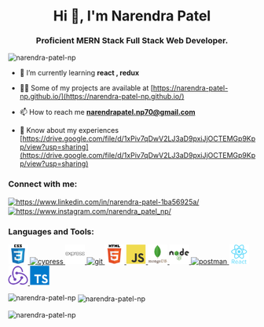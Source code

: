 <h1 align="center">Hi 👋, I'm Narendra Patel</h1>
<h3 align="center">Proficient MERN Stack Full Stack Web Developer.</h3>

<p align="left"> <img src="https://komarev.com/ghpvc/?username=narendra-patel-np&label=Profile%20views&color=0e75b6&style=flat" alt="narendra-patel-np" /> </p>

- 🌱 I’m currently learning **react , redux**

- 👨‍💻 Some of my projects are available at [https://narendra-patel-np.github.io/](https://narendra-patel-np.github.io/)

- 📫 How to reach me **narendrapatel.np70@gmail.com**

- 📄 Know about my experiences [https://drive.google.com/file/d/1xPiv7qDwV2LJ3aD9pxiJjOCTEMGp9Kpp/view?usp=sharing](https://drive.google.com/file/d/1xPiv7qDwV2LJ3aD9pxiJjOCTEMGp9Kpp/view?usp=sharing)

<h3 align="left">Connect with me:</h3>
<p align="left">
<a href="https://linkedin.com/in/https://www.linkedin.com/in/narendra-patel-1ba56925a/" target="blank"><img align="center" src="https://raw.githubusercontent.com/rahuldkjain/github-profile-readme-generator/master/src/images/icons/Social/linked-in-alt.svg" alt="https://www.linkedin.com/in/narendra-patel-1ba56925a/" height="30" width="40" /></a>
<a href="https://instagram.com/https://www.instagram.com/narendra_patel_np/" target="blank"><img align="center" src="https://raw.githubusercontent.com/rahuldkjain/github-profile-readme-generator/master/src/images/icons/Social/instagram.svg" alt="https://www.instagram.com/narendra_patel_np/" height="30" width="40" /></a>
</p>

<h3 align="left">Languages and Tools:</h3>
<p align="left"> <a href="https://www.w3schools.com/css/" target="_blank" rel="noreferrer"> <img src="https://raw.githubusercontent.com/devicons/devicon/master/icons/css3/css3-original-wordmark.svg" alt="css3" width="40" height="40"/> </a> <a href="https://www.cypress.io" target="_blank" rel="noreferrer"> <img src="https://raw.githubusercontent.com/simple-icons/simple-icons/6e46ec1fc23b60c8fd0d2f2ff46db82e16dbd75f/icons/cypress.svg" alt="cypress" width="40" height="40"/> </a> <a href="https://expressjs.com" target="_blank" rel="noreferrer"> <img src="https://raw.githubusercontent.com/devicons/devicon/master/icons/express/express-original-wordmark.svg" alt="express" width="40" height="40"/> </a> <a href="https://git-scm.com/" target="_blank" rel="noreferrer"> <img src="https://www.vectorlogo.zone/logos/git-scm/git-scm-icon.svg" alt="git" width="40" height="40"/> </a> <a href="https://www.w3.org/html/" target="_blank" rel="noreferrer"> <img src="https://raw.githubusercontent.com/devicons/devicon/master/icons/html5/html5-original-wordmark.svg" alt="html5" width="40" height="40"/> </a> <a href="https://developer.mozilla.org/en-US/docs/Web/JavaScript" target="_blank" rel="noreferrer"> <img src="https://raw.githubusercontent.com/devicons/devicon/master/icons/javascript/javascript-original.svg" alt="javascript" width="40" height="40"/> </a> <a href="https://www.mongodb.com/" target="_blank" rel="noreferrer"> <img src="https://raw.githubusercontent.com/devicons/devicon/master/icons/mongodb/mongodb-original-wordmark.svg" alt="mongodb" width="40" height="40"/> </a> <a href="https://nodejs.org" target="_blank" rel="noreferrer"> <img src="https://raw.githubusercontent.com/devicons/devicon/master/icons/nodejs/nodejs-original-wordmark.svg" alt="nodejs" width="40" height="40"/> </a> <a href="https://postman.com" target="_blank" rel="noreferrer"> <img src="https://www.vectorlogo.zone/logos/getpostman/getpostman-icon.svg" alt="postman" width="40" height="40"/> </a> <a href="https://reactjs.org/" target="_blank" rel="noreferrer"> <img src="https://raw.githubusercontent.com/devicons/devicon/master/icons/react/react-original-wordmark.svg" alt="react" width="40" height="40"/> </a> <a href="https://redux.js.org" target="_blank" rel="noreferrer"> <img src="https://raw.githubusercontent.com/devicons/devicon/master/icons/redux/redux-original.svg" alt="redux" width="40" height="40"/> </a> <a href="https://www.typescriptlang.org/" target="_blank" rel="noreferrer"> <img src="https://raw.githubusercontent.com/devicons/devicon/master/icons/typescript/typescript-original.svg" alt="typescript" width="40" height="40"/> </a> </p>

<p><img align="left" src="https://github-readme-stats.vercel.app/api/top-langs?username=narendra-patel-np&show_icons=true&locale=en&layout=compact" alt="narendra-patel-np" /></p>

<p>&nbsp;<img align="center" src="https://github-readme-stats.vercel.app/api?username=narendra-patel-np&show_icons=true&locale=en" alt="narendra-patel-np" /></p>

<p><img align="center" src="https://github-readme-streak-stats.herokuapp.com/?user=narendra-patel-np&" alt="narendra-patel-np" /></p>
